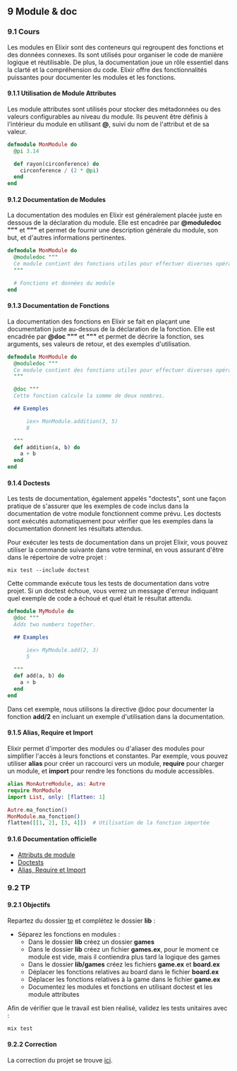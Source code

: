 ## 9 Module & doc
### 9.1 Cours
Les modules en Elixir sont des conteneurs qui regroupent des fonctions et des données connexes. Ils sont utilisés pour organiser le code de manière logique et réutilisable. De plus, la documentation joue un rôle essentiel dans la clarté et la compréhension du code. Elixir offre des fonctionnalités puissantes pour documenter les modules et les fonctions.
#### 9.1.1 Utilisation de Module Attributes
Les module attributes sont utilisés pour stocker des métadonnées ou des valeurs configurables au niveau du module. Ils peuvent être définis à l'intérieur du module en utilisant **@**, suivi du nom de l'attribut et de sa valeur.
```elixir
defmodule MonModule do
  @pi 3.14

  def rayon(circonference) do
    circonference / (2 * @pi)
  end
end
```
#### 9.1.2 Documentation de Modules
La documentation des modules en Elixir est généralement placée juste en dessous de la déclaration du module. Elle est encadrée par **@moduledoc """** et **"""** et permet de fournir une description générale du module, son but, et d'autres informations pertinentes.
```elixir
defmodule MonModule do
  @moduledoc """
  Ce module contient des fonctions utiles pour effectuer diverses opérations mathématiques.
  """

  # Fonctions et données du module
end
```
#### 9.1.3 Documentation de Fonctions
La documentation des fonctions en Elixir se fait en plaçant une documentation juste au-dessus de la déclaration de la fonction. Elle est encadrée par **@doc """** et **"""** et permet de décrire la fonction, ses arguments, ses valeurs de retour, et des exemples d'utilisation.
```elixir
defmodule MonModule do
  @moduledoc """
  Ce module contient des fonctions utiles pour effectuer diverses opérations mathématiques.
  """

  @doc """
  Cette fonction calcule la somme de deux nombres.

  ## Exemples

      iex> MonModule.addition(3, 5)
      8

  """
  def addition(a, b) do
    a + b
  end
end
```
#### 9.1.4 Doctests
Les tests de documentation, également appelés "doctests", sont une façon pratique de s'assurer que les exemples de code inclus dans la documentation de votre module fonctionnent comme prévu. Les doctests sont exécutés automatiquement pour vérifier que les exemples dans la documentation donnent les résultats attendus.

Pour exécuter les tests de documentation dans un projet Elixir, vous pouvez utiliser la commande suivante dans votre terminal, en vous assurant d'être dans le répertoire de votre projet :
```shell
mix test --include doctest
```
Cette commande exécute tous les tests de documentation dans votre projet. Si un doctest échoue, vous verrez un message d'erreur indiquant quel exemple de code a échoué et quel était le résultat attendu.

```elixir
defmodule MyModule do
  @doc """
  Adds two numbers together.

  ## Examples

      iex> MyModule.add(2, 3)
      5

  """
  def add(a, b) do
    a + b
  end
end
```
Dans cet exemple, nous utilisons la directive @doc pour documenter la fonction **add/2** en incluant un exemple d'utilisation dans la documentation.
#### 9.1.5 Alias, Require et Import
Elixir permet d'importer des modules ou d'aliaser des modules pour simplifier l'accès à leurs fonctions et constantes. Par exemple, vous pouvez utiliser **alias** pour créer un raccourci vers un module, **require** pour charger un module, et **import** pour rendre les fonctions du module accessibles.
```elixir
alias MonAutreModule, as: Autre
require MonModule
import List, only: [flatten: 1]

Autre.ma_fonction()
MonModule.ma_fonction()
flatten([[1, 2], [3, 4]])  # Utilisation de la fonction importée
```
#### 9.1.6 Documentation officielle
- [Attributs de module](https://hexdocs.pm/elixir/1.16/module-attributes.html)
- [Doctests](https://hexdocs.pm/elixir/1.16/docs-tests-and-with.html#doctests)
- [Alias, Require et Import](https://hexdocs.pm/elixir/1.16/alias-require-and-import.html)

### 9.2 TP

#### 9.2.1 Objectifs

Repartez du dossier [tp](https://github.com/nathan-poncet/fyc/tree/main/parts/9%20-%20Module%20&%20Doc/tp) et complétez le dossier **lib** :
- Séparez les fonctions en modules :
  - Dans le dossier **lib** créez un dossier **games**
  - Dans le dossier **lib** créez un fichier **games.ex**, pour le moment ce module est vide, mais il contiendra plus tard la logique des games
  - Dans le dossier **lib/games** créez les fichiers **game.ex** et **board.ex**
  - Déplacer les fonctions relatives au board dans le fichier **board.ex**
  - Déplacer les fonctions relatives à la game dans le fichier **game.ex**
  - Documentez les modules et fonctions en utilisant doctest et les module attributes

Afin de vérifier que le travail est bien réalisé, validez les tests unitaires avec :
```bash
mix test
```
#### 9.2.2 Correction

La correction du projet se trouve [ici](https://github.com/nathan-poncet/fyc/tree/main/parts/9%20-%20Module%20&%20Doc/correction).